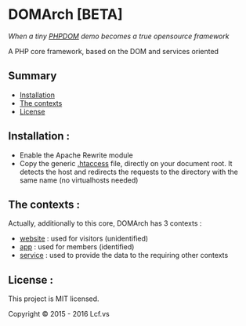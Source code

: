 # <a name="title">DOMArch [BETA]</a>

<i>When a tiny [PHPDOM](https://github.com/Lcfvs/PHPDOM) demo becomes a true opensource framework</i>

A PHP core framework, based on the DOM and services oriented

## <a name="summary">Summary</a>
* [Installation](#installation)
* [The contexts](#the-contexts)
* [License](#license)

## <a name="installation">Installation :</a>

* Enable the Apache Rewrite module
* Copy the generic [.htaccess](./.htaccess) file, directly on your document root. It detects the host and redirects the requests to the directory with the same name (no virtualhosts needed)

## <a name="the-contexts">The contexts :</a>

Actually, additionally to this core, DOMArch has 3 contexts :
* [website](https://github.com/dom-arch/website) : used for visitors (unidentified)
* [app](https://github.com/dom-arch/app) : used for members (identified)
* [service](https://github.com/dom-arch/service) : used to provide the data to the requiring other contexts

## <a name="license">License :</a>
This project is MIT licensed.

Copyright © 2015 - 2016 Lcf.vs
